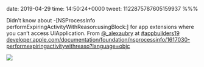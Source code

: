date: 2019-04-29
time: 14:50:24+0000
tweet: 1122875787605159937
%%%

Didn’t know about -[NSProcessInfo performExpiringActivityWithReason:usingBlock:] for app extensions where you can’t access UIApplication. From [@_alexaubry](https://twitter.com/_alexaubry) at [#appbuilders19](https://twitter.com/hashtag/appbuilders19) [developer.apple.com/documentation/foundation/nsprocessinfo/1617030-performexpiringactivitywithreaso?language=objc](https://developer.apple.com/documentation/foundation/nsprocessinfo/1617030-performexpiringactivitywithreaso?language=objc)

![](D5VBkqJX4AAiXIp.jpg)
